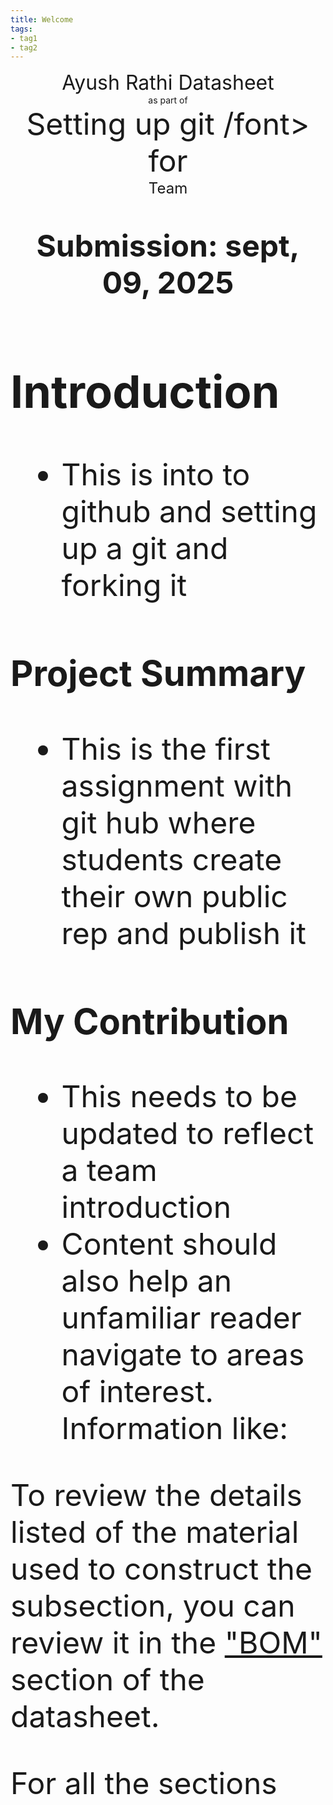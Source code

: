 ```yaml
---
title: Welcome
tags:
- tag1
- tag2
---
```

<center>
<font size= "6"> Ayush Rathi Datasheet</font><br>
as part of<br>
<font size= "8"> Setting up git /font><br>
for<br>
<font size= "5"> Team  </font><br>

**Submission: sept, 09, 2025**
</center>

## Introduction

* This is into to github and setting up a git and forking it 

### Project Summary

* This is the first assignment with git hub where students create their own public rep and publish it




### My Contribution

* This needs to be updated to reflect a team introduction
* Content should also help an unfamiliar reader navigate to areas of interest. Information like:

To review the details listed of the material used to construct the subsection, you can review it in the ["BOM"](https://embedded-systems-design.github.io/EGR304DataSheetTemplate/03-BOM/BOM/) section of the datasheet.

For all the sections
